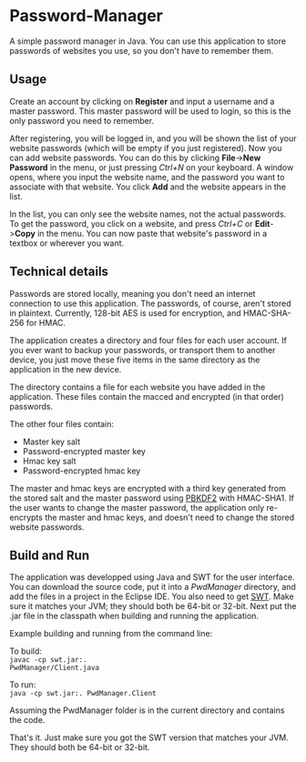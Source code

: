 # Password-Manager
A simple password manager in Java. You can use this application to store passwords of websites you use,
so you don't have to remember them.

## Usage

Create an account by clicking on **Register** and input a username and a master password. This master password will be used to login,
so this is the only password you need to remember.

After registering, you will be logged in, and you will be shown the list of your website passwords (which will be empty if you just registered). Now you can add website passwords. You can do this by clicking **File**->**New Password** in the menu, or just pressing *Ctrl+N* on your keyboard. A window opens, where you input the website name, and the password you want to associate with that website. You click **Add** and the website appears in the list.

In the list, you can only see the website names, not the actual passwords. To get the password, you click on a website, and press *Ctrl+C* or **Edit**->**Copy** in the menu. You can now paste that website's password in a textbox or wherever you want.

## Technical details

Passwords are stored locally, meaning you don't need an internet connection to use this application.
The passwords, of course, aren't stored in plaintext. Currently, 128-bit AES is used for encryption, and HMAC-SHA-256 for HMAC.

The application creates a directory and four files for each user account. If you ever want to backup your passwords, or transport them to another device, you just move these five items in the same directory as the application in the new device.

The directory contains a file for each website you have added in the application. These files contain the macced and encrypted (in that order) passwords.

The other four files contain:
<ul>
  <li>
    Master key salt
  </li>
  <li>
    Password-encrypted master key
  </li>
  <li>
    Hmac key salt
  </li>
  <li>
    Password-encrypted hmac key
  </li>
</ul>

The master and hmac keys are encrypted with a third key generated from the stored salt and the master password using <a href="https://en.wikipedia.org/wiki/PBKDF2">PBKDF2</a> with HMAC-SHA1. If the user wants to change the master password, the application only re-encrypts the master and hmac keys, and doesn't need to change the stored website passwords.

## Build and Run

The application was developped using Java and SWT for the user interface. You can download the source code, put it into a *PwdManager* directory, and add the files in a project in the Eclipse IDE. You also need to get <a href="http://www.eclipse.org/swt/">SWT</a>. Make sure it matches your JVM; they should both be 64-bit or 32-bit. Next put the .jar file in the classpath when building and running the application.

Example building and running from the command line:

To build:<br>
<code>javac -cp swt.jar:. PwdManager/Client.java</code>

To run:<br>
<code>java -cp swt.jar:. PwdManager.Client</code>

Assuming the PwdManager folder is in the current directory and contains the code.

That's it. Just make sure you got the SWT version that matches your JVM. They should both be 64-bit or 32-bit.

